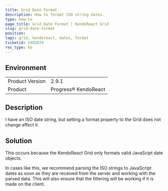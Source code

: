 ```yaml
---
title: Grid Date Format
description: How to format ISO string dates.
type: how-to
page_title: Grid Date Format | KendoReact Grid
slug: grid-date-format
position:
tags: grid, kendoreact, dates, format
ticketid: 1402874
res_type: kb
---
```


## Environment
<table>
	<tbody>
		<tr>
			<td>Product Version</td>
			<td>2.9.1</td>
		</tr>
		<tr>
			<td>Product</td>
			<td>Progress® KendoReact</td>
		</tr>
	</tbody>
</table>


## Description
I have an ISO date string, but setting a format property to the Grid does not change affect it.

## Solution
This occurs because the KendoReact Grid only formats valid JavaScipt date objects.

In cases like this, we recommend parsing the ISO strings to JavaScript dates as soon as they are received from the server and working with the parsed data. This will also ensure that the filtering will be working if it is made on the client.
